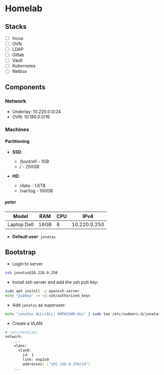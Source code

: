 # Homelab

## Stacks

- [ ] Incus
- [ ] OVN
- [ ] LDAP
- [ ] Gitlab
- [ ] Vault
- [ ] Kubernetes
- [ ] Netbox

## Components

### Network

- Underlay: 10.220.0.0/24
- OVN: 10.190.0.0/16

### Machines

#### Partitioning

- **SSD**:
  - /boot/efi - 1GB
  - / - 250GB

- **HD**:
  - /data - 1.6TB
  - /var/log - 100GB

##### peter

| Model       | RAM  | CPU | IPv4         |
| -----       | ---  | --- | ----         |
| Laptop Dell | 16GB |  8  | 10.220.0.250 |

- **Default user**: `jonatas`

## Bootstrap

- Login to server

```bash
ssh jonatas@10.220.0.250
```

- Install ssh server and add the ssh pub key:

```bash
sudo apt install -y openssh-server
echo "pubkey" >> ~/.ssh/authorized_keys
```

- Add `jonatas` as superuser:

```bash
echo "jonatas ALL=(ALL) NOPASSWD:ALL" | sudo tee /etc/sudoers.d/jonatas.conf
```

- Create a VLAN:

```bash
# /etc/netplan/
network:
    ...
    vlans:
      vlan0:
        id: 1
        link: enp2s0
        addresses: ["192.168.0.250/24"]
    ...
```

